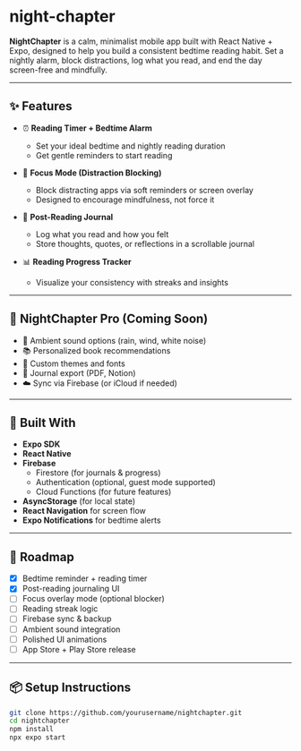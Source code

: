 # night-chapter

**NightChapter** is a calm, minimalist mobile app built with React Native + Expo, designed to help you build a consistent bedtime reading habit. Set a nightly alarm, block distractions, log what you read, and end the day screen-free and mindfully.

---

## ✨ Features

- ⏰ **Reading Timer + Bedtime Alarm**
  - Set your ideal bedtime and nightly reading duration
  - Get gentle reminders to start reading

- 📵 **Focus Mode (Distraction Blocking)**
  - Block distracting apps via soft reminders or screen overlay
  - Designed to encourage mindfulness, not force it

- 📖 **Post-Reading Journal**
  - Log what you read and how you felt
  - Store thoughts, quotes, or reflections in a scrollable journal

- 📊 **Reading Progress Tracker**
  - Visualize your consistency with streaks and insights

---

## 🌟 NightChapter Pro (Coming Soon)

- 🎵 Ambient sound options (rain, wind, white noise)
- 📚 Personalized book recommendations
- 🎨 Custom themes and fonts
- 📄 Journal export (PDF, Notion)
- ☁️ Sync via Firebase (or iCloud if needed)

---

## 🧱 Built With

- **Expo SDK**
- **React Native**
- **Firebase**
  - Firestore (for journals & progress)
  - Authentication (optional, guest mode supported)
  - Cloud Functions (for future features)
- **AsyncStorage** (for local state)
- **React Navigation** for screen flow
- **Expo Notifications** for bedtime alerts

---

## 🚧 Roadmap

- [x] Bedtime reminder + reading timer
- [x] Post-reading journaling UI
- [ ] Focus overlay mode (optional blocker)
- [ ] Reading streak logic
- [ ] Firebase sync & backup
- [ ] Ambient sound integration
- [ ] Polished UI animations
- [ ] App Store + Play Store release

---

## 📦 Setup Instructions

```bash
git clone https://github.com/yourusername/nightchapter.git
cd nightchapter
npm install
npx expo start
